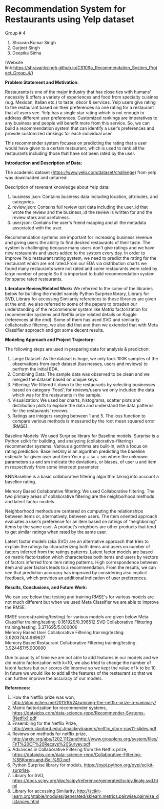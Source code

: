 # Recommendation System for Restaurants using Yelp dataset
Group # 4

1. Shravan Kumar Singh 
2. Gurjeet Singh
3. Deepika Sinha 

(Website link:https://shravanksingh.github.io/CS109a_Recommendation_System_Project_Group_4/)


**Problem Statement and Motivation:**

Restaurants is one of the major industry that has close ties with humans’ necessity & offers a variety of experiences and food from specialty cuisines (e.g. Mexican, Italian etc.) to taste, décor & services. Yelp users give rating to the restaurant based on their preferences so one rating for a restaurant that all users see. Yelp has a single star rating which is not enough to address different user preferences. Customized rankings are imperatives to any business and people will benefit more from this service. So, we can build a recommendation system that can identify a user’s preferences and provide customized rankings for each individual user. 

This recommender system focuses on predicting the rating that a user would have given to a certain restaurant, which is used to rank all the restaurants including those that have not been rated by the user. 

**Introduction and Description of Data:**

The academic dataset (https://www.yelp.com/dataset/challenge) from yelp was downloaded and untarred.

Description of revenant knowledge about Yelp data:
1. business.json: Contains business data including location, attributes, and categories. 
2. review.json: Contains full review text data including the user_id that wrote the review and the business_id the review is written for and the review stars and usefulness. 
3. user.json: Contains the user's friend mapping and all the metadata associated with the user. 

Recommendation systems are important for increasing business revenue and giving users the ability to find desired restaurants of their taste. The system is challenging because many users don't give ratings and we have new restaurants and users added to the system every day. In order to improve Yelp restaurant rating system, we need to predict the rating for the restaurant which are not rated.From our EDA via distribution charts we found many restaurants were not rated and some restaurants were rated by large number of people.So it is important to build recommendation system for sparse rated restaurants.

**Literature Review/Related Work:**
We referred to the some of the libraries below for building the model namely Python Surprise library, Library for SVD, Library for accessing Similarity references to these libraries are given at the end.
we also referred to some of the papers to broaden our understanding of the recommender system like Matrix factorization for recommender systems and Netflix prize related details on Kaggle (references at the end).
Some of them has used SVD and similarity collaborative filtering, we also did that and then we extended that with Meta Classifier approach and got some decent results.  

**Modeling Approach and Project Trajectory:**

The following steps are used in preparing data for analysis & prediction:
 	
1. Large Dataset: As the dataset is huge, we only took 100K samples of the observations from each dataset (businesses, users and reviews) to perform the initial EDA.
2. Combining Data: The sample data was observed to be clean and we merged the dataset based on unique keys.
3. Filtering: We filtered it down to the restaurants by selecting businesses based on category ‘Food’; for reviews/users we only included the data which was for the restaurants in the sample.
4. Visualization: We used bar charts, histograms, scatter plots and distribution plots to explore the data and understand the data patterns for the restaurants’ reviews.
5. Ratings are integers ranging between 1 and 5. The loss function to compare various methods is measured by the root mean squared error (RMSE).

Baseline Models:
We used Surprise library for Baseline models. Surprise is a Python scikit for building, and analyzing (collaborative-filtering) recommender systems. Various algorithms are built-in, with a focus on rating prediction. 
BaselineOnly is an algorithm predicting the baseline estimate for given user and item 
	Ym = μ + su + sm
where the unknown parameters su and sm indicate the deviations, or biases, of user u and item m respectively from some intercept parameter.

KNNBaseline is a basic collaborative filtering algorithm taking into account a baseline rating.

Memory Based Collaborative filtering:
We used Collaborative filtering. The two primary areas of collaborative filtering are the neighborhood methods and latent factor models. 

Neighborhood methods are centered on computing the relationships between items or, alternatively, between users. The item oriented approach evaluates a user’s preference for an item based on ratings of “neighboring” items by the same user. A product’s neighbors are other products that tend to get similar ratings when rated by the same user. 

Latent factor models (aka SVD) are an alternative approach that tries to explain the ratings by characterizing both items and users on number of factors inferred from the ratings patterns. Latent factor models are based on matrix factorization which characterizes both items and users by vectors of factors inferred from item rating patterns. High correspondence between item and user factors leads to a recommendation. From the results, we can see that prediction accuracy has improved by considering also implicit feedback, which provides an additional indication of user preferences.

**Results, Conclusions, and Future Work:**

We can see below that testing and training RMSE's for various models are not much different but when we used Meta Classifier we are able to improve the RMSE.

RMSE scores(training/testing) for various models are given below
Meta Classifier training/testing: 0.161929/0.396512
SVD Collaborative Flittering training/testing: 3.371695/5.000000	
Memory Based User Collaborative Filtering training/testing: 3.920374/4.989627	
Memory Based Restaurant Collaborative Filtering training/testing: 3.924467/5.000000

Due to paucity of time we are not able to add features in our models and we did matrix factorization with k=10, we also tried to change the number of latent factors but our scores did improve so we kept the value of k to be 10.
In future we would like to add all the features of the restaurant so that we can further improve the accuracy of our models.

**References:**

1. How the Netflix prize was won, http://blog.echen.me/2011/10/24/winning-the-netflix-prize-a-summary/
2. Matrix factorization for recommender systems, https://datajobs.com/data-science-repo/Recommender-Systems-[Netflix].pdf
3. Ensembling for the Netflix Prize, http://web.stanford.edu/~lmackey/papers/netflix_story-nas11-slides.pdf
4. Reviews on methods for netflix prize, http://arxiv.org/abs/1202.1112andhttp://www.grouplens.org/system/files/FnT%20CF%20Recsys%20Survey.pdf
5. Advances in Collaborative Filtering from the Netflix prize, https://datajobs.com/data-science-repo/Collaborative-Filtering-%5BKoren-and-Bell%5D.pdf
6. Python Surprise library for models, https://pypi.python.org/pypi/scikit-surprise.
7. Library for SVD, https://docs.scipy.org/doc/scipy/reference/generated/scipy.linalg.svd.html
8. Library for accessing Similarity, http://scikit-learn.org/stable/modules/generated/sklearn.metrics.pairwise.pairwise_distances.html

